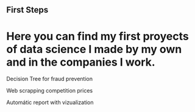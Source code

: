 ## First Steps

# Here you can find my first proyects of data science I made by my own and in the companies I work.

Decision Tree for fraud prevention

Web scrapping competition prices

Automátic report with vizualization
